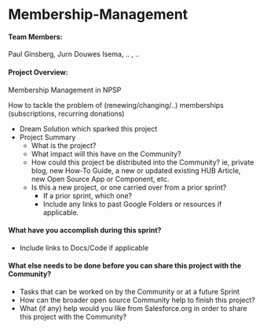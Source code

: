 # Membership-Management

#### Team Members:

Paul Ginsberg, Jurn Douwes Isema, .. , ..

#### Project Overview:

Membership Management in NPSP

How to tackle the problem of (renewing/changing/..) memberships (subscriptions, recurring donations) 

* Dream Solution which sparked this project
* Project Summary
    * What is the project?
    * What impact will this have on the Community?
    * How could this project be distributed into the Community? ie, private blog, new How-To Guide, a new or updated existing HUB Article, new Open Source App or Component, etc.
    * Is this a new project, or one carried over from a prior sprint?
        * If a prior sprint, which one?
        * Include any links to past Google Folders or resources if applicable.

#### What have you accomplish during this sprint?

* Include links to Docs/Code if applicable

#### What else needs to be done before you can share this project with the Community?

* Tasks that can be worked on by the Community or at a future Sprint
* How can the broader open source Community help to finish this project?
* What (if any) help would you like from Salesforce.org in order to share this project with the Community?
